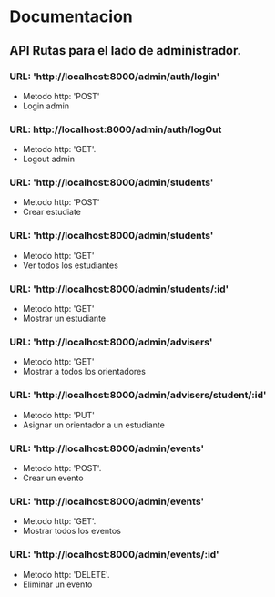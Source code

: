 # Documentacion 

## API Rutas para el lado de administrador.

### URL: 'http://localhost:8000/admin/auth/login'
- Metodo http: 'POST'
- Login admin

### URL: http://localhost:8000/admin/auth/logOut
- Metodo http: 'GET'.
- Logout admin
### URL: 'http://localhost:8000/admin/students'
- Metodo http: 'POST'
- Crear estudiate
### URL: 'http://localhost:8000/admin/students'
- Metodo http: 'GET'
- Ver todos los estudiantes

### URL: 'http://localhost:8000/admin/students/:id'
- Metodo http: 'GET'
- Mostrar un estudiante

### URL: 'http://localhost:8000/admin/advisers'
- Metodo http: 'GET'
- Mostrar a todos los orientadores

### URL: 'http://localhost:8000/admin/advisers/student/:id'
- Metodo http: 'PUT'
- Asignar un orientador a un estudiante

### URL: 'http://localhost:8000/admin/events'
- Metodo http: 'POST'.
- Crear un evento
### URL: 'http://localhost:8000/admin/events'
- Metodo http: 'GET'.
- Mostrar todos los eventos
### URL: 'http://localhost:8000/admin/events/:id'
- Metodo http: 'DELETE'.
- Eliminar un evento
